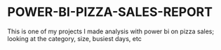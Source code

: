 # POWER-BI-PIZZA-SALES-REPORT
This is one of my projects I made analysis with power bi on pizza sales; looking at the category, size, busiest days, etc
